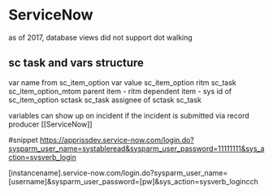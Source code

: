 # ServiceNow
as of 2017, database views did not support dot walking 

## sc task and vars structure 
var name 
	from sc_item_option
var value
	sc_item_option
ritm
	sc_task
	sc_item_option_mtom
		parent item - ritm
		dependent item - sys id of sc_item_option
sctask
	sc_task
assignee of sctask 
	sc_task

variables can show up on incident if the incident is submitted via record producer [[ServiceNow]]

#snippet https://apprissdev.service-now.com/login.do?sysparm_user_name=systableread&sysparm_user_password=11111111&sys_action=sysverb_login

[instancename].service-now.com/login.do?sysparm_user_name=[username]&sysparm_user_password=[pw]&sys_action=sysverb_logincch